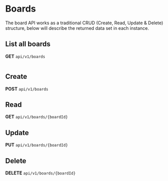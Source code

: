 # Boards

The board API works as a traditional CRUD (Create, Read, Update & Delete) structure, below will describe the returned data set in each instance.

## List all boards



**GET** `api/v1/boards` 

```

```


## Create

**POST** `api/v1/boards`


## Read

**GET** `api/v1/boards/{boardId}`


## Update

**PUT** `api/v1/boards/{boardId}`


## Delete

**DELETE** `api/v1/boards/{boardId}`


